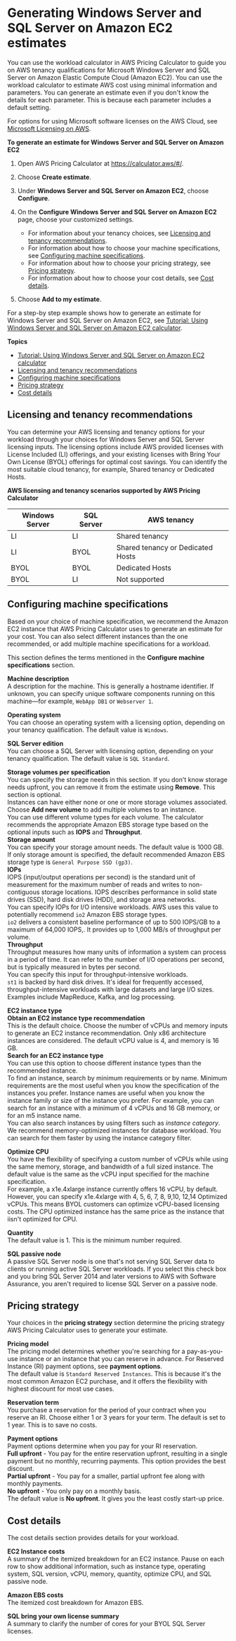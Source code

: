 # Generating Windows Server and SQL Server on Amazon EC2 estimates<a name="windows-workload-estimates"></a>

You can use the workload calculator in AWS Pricing Calculator to guide you on AWS tenancy qualifications for Microsoft Windows Server and SQL Server on Amazon Elastic Compute Cloud \(Amazon EC2\)\. You can use the workload calculator to estimate AWS cost using minimal information and parameters\. You can generate an estimate even if you don't know the details for each parameter\. This is because each parameter includes a default setting\.

For options for using Microsoft software licenses on the AWS Cloud, see [Microsoft Licensing on AWS](http://aws.amazon.com/windows/resources/licensing/)\.

**To generate an estimate for Windows Server and SQL Server on Amazon EC2**

1. Open AWS Pricing Calculator at [https://calculator\.aws/\#/](https://calculator.aws/#/)\.

1. Choose **Create estimate**\.

1. Under **Windows Server and SQL Server on Amazon EC2**, choose **Configure**\.

1. On the **Configure Windows Server and SQL Server on Amazon EC2** page, choose your customized settings\.
   + For information about your tenancy choices, see [Licensing and tenancy recommendations](#estimate-workload-tenancy)\.
   + For information about how to choose your machine specifications, see [Configuring machine specifications](#estimate-workload-configure)\.
   + For information about how to choose your pricing strategy, see [Pricing strategy](#estimate-workload-pricing)\.
   + For information about how to choose your cost details, see [Cost details](#estimate-workload-cost)\.

1. Choose **Add to my estimate**\.

For a step\-by step example shows how to generate an estimate for Windows Server and SQL Server on Amazon EC2, see [Tutorial: Using Windows Server and SQL Server on Amazon EC2 calculator](estimate-workload-tutorial.md)\.

**Topics**
+ [Tutorial: Using Windows Server and SQL Server on Amazon EC2 calculator](estimate-workload-tutorial.md)
+ [Licensing and tenancy recommendations](#estimate-workload-tenancy)
+ [Configuring machine specifications](#estimate-workload-configure)
+ [Pricing strategy](#estimate-workload-pricing)
+ [Cost details](#estimate-workload-cost)

## Licensing and tenancy recommendations<a name="estimate-workload-tenancy"></a>

You can determine your AWS licensing and tenancy options for your workload through your choices for Windows Server and SQL Server licensing inputs\. The licensing options include AWS provided licenses with License Included \(LI\) offerings, and your existing licenses with Bring Your Own License \(BYOL\) offerings for optimal cost savings\. You can identify the most suitable cloud tenancy, for example, Shared tenancy or Dedicated Hosts\.


**AWS licensing and tenancy scenarios supported by AWS Pricing Calculator**  

| Windows Server | SQL Server | AWS tenancy | 
| --- | --- | --- | 
| LI | LI | Shared tenancy | 
| LI | BYOL | Shared tenancy or Dedicated Hosts | 
| BYOL | BYOL | Dedicated Hosts | 
| BYOL | LI | Not supported | 

## Configuring machine specifications<a name="estimate-workload-configure"></a>

Based on your choice of machine specification, we recommend the Amazon EC2 instance that AWS Pricing Calculator uses to generate an estimate for your cost\. You can also select different instances than the one recommended, or add multiple machine specifications for a workload\.

This section defines the terms mentioned in the **Configure machine specifications** section\.

****Machine description****  
A description for the machine\. This is generally a hostname identifier\. If unknown, you can specify unique software components running on this machine—for example, `WebApp DB1` or `Webserver 1`\.

****Operating system****  
You can choose an operating system with a licensing option, depending on your tenancy qualification\. The default value is `Windows`\.

****SQL Server edition****  
You can choose a SQL Server with licensing option, depending on your tenancy qualification\. The default value is `SQL Standard`\.

****Storage volumes per specification****  
You can specify the storage needs in this section\. If you don't know storage needs upfront, you can remove it from the estimate using **Remove**\. This section is optional\.  
Instances can have either none or one or more storage volumes associated\. Choose **Add new volume** to add multiple volumes to an instance\.  
You can use different volume types for each volume\. The calculator recommends the appropriate Amazon EBS storage type based on the optional inputs such as **IOPS** and **Throughput**\.    
****Storage amount****  
You can specify your storage amount needs\. The default value is 1000 GB\. If only storage amount is specified, the default recommended Amazon EBS storage type is `General Purpose SSD (gp3)`\.  
****IOPs****  
IOPS \(input/output operations per second\) is the standard unit of measurement for the maximum number of reads and writes to non\-contiguous storage locations\. IOPS describes performance in solid state drives \(SSD\), hard disk drives \(HDD\), and storage area networks\.  
You can specify IOPs for I/O intensive workloads\. AWS uses this value to potentially recommend `io2` Amazon EBS storage types\.  
`io2` delivers a consistent baseline performance of up to 500 IOPS/GB to a maximum of 64,000 IOPS,\. It provides up to 1,000 MB/s of throughput per volume\.  
****Throughput****  
Throughput measures how many units of information a system can process in a period of time\. It can refer to the number of I/O operations per second, but is typically measured in bytes per second\.  
You can specify this input for throughput\-intensive workloads\.  
`st1` is backed by hard disk drives\. It's ideal for frequently accessed, throughput\-intensive workloads with large datasets and large I/O sizes\. Examples include MapReduce, Kafka, and log processing\.

****EC2 instance type****  
**Obtain an EC2 instance type recommendation**  
This is the default choice\. Choose the number of vCPUs and memory inputs to generate an EC2 instance recommendation\. Only x86 architecture instances are considered\. The default vCPU value is 4, and memory is 16 GB\.   
**Search for an EC2 instance type**  
You can use this option to choose different instance types than the recommended instance\.  
To find an instance, search by minimum requirements or by name\. Minimum requirements are the most useful when you know the specification of the instances you prefer\. Instance names are useful when you know the instance family or size of the instance you prefer\. For example, you can search for an instance with a minimum of 4 vCPUs and 16 GB memory, or for an m5 instance name\.  
You can also search instances by using filters such as *instance category*\. We recommend memory\-optimized instances for database workload\. You can search for them faster by using the instance category filter\.

****Optimize CPU****  
You have the flexibility of specifying a custom number of vCPUs while using the same memory, storage, and bandwidth of a full sized instance\. The default value is the same as the vCPU input specified for the machine specification\.  
For example, a x1e\.4xlarge instance currently offers 16 vCPU, by default\. However, you can specify x1e\.4xlarge with 4, 5, 6, 7, 8, 9,10, 12,14 Optimized vCPUs\. This means BYOL customers can optimize vCPU\-based licensing costs\. The CPU optimized instance has the same price as the instance that iisn't optimized for CPU\.

****Quantity****  
The default value is 1\. This is the minimum number required\.

****SQL passive node****  
A passive SQL Server node is one that's not serving SQL Server data to clients or running active SQL Server workloads\. If you select this check box and you bring SQL Server 2014 and later versions to AWS with Software Assurance, you aren't required to license SQL Server on a passive node\.

## Pricing strategy<a name="estimate-workload-pricing"></a>

Your choices in the **pricing strategy** section determine the pricing strategy AWS Pricing Calculator uses to generate your estimate\.

**Pricing model**  
The pricing model determines whether you're searching for a pay\-as\-you\-use instance or an instance that you can reserve in advance\. For Reserved Instance \(RI\) payment options, see **payment options**\.  
The default value is `Standard Reserved Instances`\. This is because it's the most common Amazon EC2 purchase, and it offers the flexibility with highest discount for most use cases\.

**Reservation term**  
You purchase a reservation for the period of your contract when you reserve an RI\. Choose either 1 or 3 years for your term\. The default is set to 1 year\. This is to save no costs\.

**Payment options**  
Payment options determine when you pay for your RI reservation\.  
**Full upfront** \- You pay for the entire reservation upfront, resulting in a single payment but no monthly, recurring payments\. This option provides the best discount\.  
**Partial upfront** \- You pay for a smaller, partial upfront fee along with monthly payments\.  
**No upfront** \- You only pay on a monthly basis\.  
The default value is **No upfront**\. It gives you the least costly start\-up price\.

## Cost details<a name="estimate-workload-cost"></a>

The cost details section provides details for your workload\.

**EC2 Instance costs**  
A summary of the itemized breakdown for an EC2 instance\. Pause on each row to show additional information, such as instance type, operating system, SQL version, vCPU, memory, quantity, optimize CPU, and SQL passive node\.

**Amazon EBS costs**  
The itemized cost breakdown for Amazon EBS\.

**SQL bring your own license summary**  
A summary to clarify the number of cores for your BYOL SQL Server licenses\.